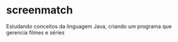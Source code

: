 # screenmatch
Estudando conceitos da linguagem Java, criando um programa que gerencia filmes e séries
